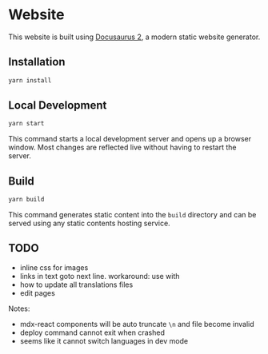# Website

This website is built using [Docusaurus 2](https://docusaurus.io/), a modern static website generator.

## Installation

```sh
yarn install
```

## Local Development

```sh
yarn start
```

This command starts a local development server and opens up a browser window. Most changes are reflected live without having to restart the server.

## Build

```sh
yarn build
```

This command generates static content into the `build` directory and can be served using any static contents hosting service.

## TODO

- inline css for images
- links in text goto next line. workaround: use with <br/>
- how to update all translations files
- edit pages

Notes:

- mdx-react components will be auto truncate `\n` and file become invalid
- deploy command cannot exit when crashed
- seems like it cannot switch languages in dev mode
